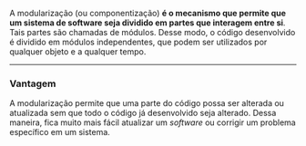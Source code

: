 
A modularização (ou componentização) **é o mecanismo que permite que um sistema de software seja dividido em partes que interagem entre si**. Tais partes são chamadas de módulos. 
Desse modo, o código desenvolvido é dividido em módulos independentes, que podem ser utilizados por qualquer objeto e a qualquer tempo.

--- 
### Vantagem
A modularização permite que uma parte do código possa ser alterada ou atualizada sem que todo o código já desenvolvido seja alterado. Dessa maneira, fica muito mais fácil atualizar um _software_ ou corrigir um problema específico em um sistema.